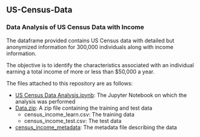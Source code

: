 ## US-Census-Data

### Data Analysis of US Census Data with Income

The dataframe provided contains US Census data with detailed but anonymized information for 300,000 individuals along with income information.

The objective is to identify the characteristics associated with an individual earning a total income of more or less than $50,000 a year.

The files attached to this repository are as follows:
* [US Census Data Analysis.ipynb](https://github.com/chriskh93/my-portfolio/blob/main/US%20Census%20Data%20Analysis/US%20Census%20Data%20Analysis.ipynb): The Jupyter Notebook on which the analysis was performed
* [Data.zip](https://github.com/chriskh93/my-portfolio/blob/main/US%20Census%20Data%20Analysis/Data.zip): A zip file containing the training and test data
  * census_income_learn.csv: The training data
  * census_income_test.csv: The test data
* [census_income_metadata](https://github.com/chriskh93/my-portfolio/blob/main/US%20Census%20Data%20Analysis/census_income_metadata.txt): The metadata file describing the data
